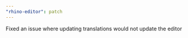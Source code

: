 ```yaml
---
"rhino-editor": patch
---
```


Fixed an issue where updating translations would not update the editor
